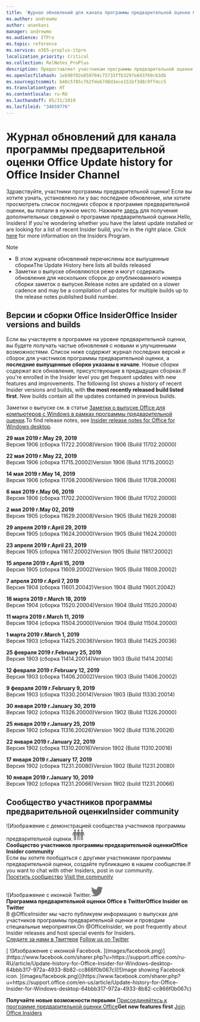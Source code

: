 ```yaml
---
title: 'Журнал обновлений для канала программы предварительной оценки Office '
ms.author: andrewmo
author: anankani
manager: andrewmo
ms.audience: ITPro
ms.topic: reference
ms.service: o365-proplus-itpro
localization_priority: Critical
ms.collection: RelNotes_ProPlus
description: Предоставляет участникам программы предварительной оценки журнал обновлений для выпусков Monthly Channel для уровня «Предварительная оценка — ранний доступ» для настольных компьютеров с Windows.
ms.openlocfilehash: 1eb98f02e050704c75733ffb3297e843769cb3db
ms.sourcegitcommit: b40c5785c762fde67d8d3ece151bf3d8c9ff4cc5
ms.translationtype: HT
ms.contentlocale: ru-RU
ms.lasthandoff: 05/31/2019
ms.locfileid: "34659776"
---
```

# <a name="update-history-for-office-insider-channel"></a><span data-ttu-id="8cc91-103">Журнал обновлений для канала программы предварительной оценки Office </span><span class="sxs-lookup"><span data-stu-id="8cc91-103">Update history for Office Insider Channel</span></span>

<span data-ttu-id="8cc91-p101">Здравствуйте, участники программы предварительной оценки! Если вы хотите узнать, установлено ли у вас последнее обновление, или хотите просмотреть список последних сборок в программе предварительной оценки, вы попали в нужное место. Нажмите [здесь](https://insider.office.com/) для получения дополнительных сведений о программе предварительной оценки.</span><span class="sxs-lookup"><span data-stu-id="8cc91-p101">Hello, Insiders! If you're wondering whether you have the latest update installed or are looking for a list of recent Insider build, you're in the right place. Click [here](https://insider.office.com/) for more information on the Insiders Program.</span></span>

> [!NOTE]
> - <span data-ttu-id="8cc91-107">В этом журнале обновлений перечислены все выпущенные сборки</span><span class="sxs-lookup"><span data-stu-id="8cc91-107">The Update History here lists all builds released</span></span>
> - <span data-ttu-id="8cc91-108">Заметки о выпуске обновляются реже и могут содержать обновления для нескольких сборок до опубликованного номера сборки заметок о выпуске.</span><span class="sxs-lookup"><span data-stu-id="8cc91-108">Release notes are updated on a slower cadence and may be a compilation of updates for multiple builds up to the release notes published build number.</span></span>



## <a name="office-insider-versions-and-builds"></a><span data-ttu-id="8cc91-109">Версии и сборки Office Insider</span><span class="sxs-lookup"><span data-stu-id="8cc91-109">Office Insider versions and builds</span></span>

<span data-ttu-id="8cc91-p102">Если вы участвуете в программе на уровне предварительной оценки, вы будете получать частые обновления с новыми и улучшенными возможностями. Список ниже содержит журнал последних версий и сборок для участников программы предварительной оценки, а **последние выпущенные сборки указаны в начале**. Новые сборки содержат все обновления, присутствующие в предыдущих сборках.</span><span class="sxs-lookup"><span data-stu-id="8cc91-p102">If you're enrolled in the Insider level you get frequent updates with new features and improvements. The following list shows a history of recent Insider versions and builds, with **the most recently released build listed first**. New builds contain all the updates contained in previous builds.</span></span> 

<span data-ttu-id="8cc91-113">Заметки о выпуске см. в статье [Заметки о выпуске Office для компьютеров с Windows в рамках программы предварительной оценки](https://docs.microsoft.com/ru-RU/OfficeUpdates/release-notes-office-insider).</span><span class="sxs-lookup"><span data-stu-id="8cc91-113">To find release notes, see [Insider release notes for Office for Windows desktop](https://docs.microsoft.com/en-us/OfficeUpdates/release-notes-office-insider).</span></span>

[//]: # (НЕ УДАЛЯТЬ)


<span data-ttu-id="8cc91-115">**29 мая 2019 г.**</span><span class="sxs-lookup"><span data-stu-id="8cc91-115">**May 29, 2019**</span></span><br/>
<span data-ttu-id="8cc91-116">Версия 1906 (сборка 11722.20008)</span><span class="sxs-lookup"><span data-stu-id="8cc91-116">Version 1906 (Build 11702.20000)</span></span><br/>

<span data-ttu-id="8cc91-117">**22 мая 2019 г.**</span><span class="sxs-lookup"><span data-stu-id="8cc91-117">**May 22, 2019**</span></span><br/> <span data-ttu-id="8cc91-118">Версия 1906 (сборка 11715.20002)</span><span class="sxs-lookup"><span data-stu-id="8cc91-118">Version 1906 (Build 11715.20002)</span></span><br/> 

<span data-ttu-id="8cc91-119">**14 мая 2019 г.**</span><span class="sxs-lookup"><span data-stu-id="8cc91-119">**May 14, 2019**</span></span><br/> <span data-ttu-id="8cc91-120">Версия 1906 (сборка 11708.20006)</span><span class="sxs-lookup"><span data-stu-id="8cc91-120">Version 1906 (Build 11708.20006)</span></span><br/>

<span data-ttu-id="8cc91-121">**6 мая 2019 г.**</span><span class="sxs-lookup"><span data-stu-id="8cc91-121">**May 06, 2019**</span></span><br/>
<span data-ttu-id="8cc91-122">Версия 1906 (сборка 11702.20000)</span><span class="sxs-lookup"><span data-stu-id="8cc91-122">Version 1906 (Build 11702.20000)</span></span><br/>

<span data-ttu-id="8cc91-123">**2 мая 2019 г.**</span><span class="sxs-lookup"><span data-stu-id="8cc91-123">**May 02, 2019**</span></span><br/>
<span data-ttu-id="8cc91-124">Версия 1905 (сборка 11629.20008)</span><span class="sxs-lookup"><span data-stu-id="8cc91-124">Version 1905 (Build 11629.20008)</span></span><br/>

<span data-ttu-id="8cc91-125">**29 апреля 2019 г.**</span><span class="sxs-lookup"><span data-stu-id="8cc91-125">**April 29, 2019**</span></span><br/>
<span data-ttu-id="8cc91-126">Версия 1905 (сборка 11624.20000)</span><span class="sxs-lookup"><span data-stu-id="8cc91-126">Version 1905 (Build 11624.20000)</span></span><br/>

<span data-ttu-id="8cc91-127">**23 апреля 2019 г.**</span><span class="sxs-lookup"><span data-stu-id="8cc91-127">**April 23, 2019**</span></span><br/> <span data-ttu-id="8cc91-128">Версия 1905 (сборка 11617.20002)</span><span class="sxs-lookup"><span data-stu-id="8cc91-128">Version 1905 (Build 11617.20002)</span></span><br/>

<span data-ttu-id="8cc91-129">**15 апреля 2019 г.**</span><span class="sxs-lookup"><span data-stu-id="8cc91-129">**April 15, 2019**</span></span><br/> <span data-ttu-id="8cc91-130">Версия 1905 (сборка 11609.20002)</span><span class="sxs-lookup"><span data-stu-id="8cc91-130">Version 1905 (Build 11609.20002)</span></span><br/>

<span data-ttu-id="8cc91-131">**7 апреля 2019 г.**</span><span class="sxs-lookup"><span data-stu-id="8cc91-131">**April 7, 2019**</span></span><br/> <span data-ttu-id="8cc91-132">Версия 1904 (сборка 11601.20042)</span><span class="sxs-lookup"><span data-stu-id="8cc91-132">Version 1904 (Build 11601.20042)</span></span><br/>

<span data-ttu-id="8cc91-133">**18 марта 2019 г.**</span><span class="sxs-lookup"><span data-stu-id="8cc91-133">**March 18, 2019**</span></span><br/> <span data-ttu-id="8cc91-134">Версия 1904 (сборка 11520.20004)</span><span class="sxs-lookup"><span data-stu-id="8cc91-134">Version 1904 (Build 11520.20004)</span></span><br/>

<span data-ttu-id="8cc91-135">**11 марта 2019 г.**</span><span class="sxs-lookup"><span data-stu-id="8cc91-135">**March 11, 2019**</span></span><br/> <span data-ttu-id="8cc91-136">Версия 1904 (сборка 11504.20000)</span><span class="sxs-lookup"><span data-stu-id="8cc91-136">Version 1904 (Build 11504.20000)</span></span><br/>

<span data-ttu-id="8cc91-137">**1 марта 2019 г.**</span><span class="sxs-lookup"><span data-stu-id="8cc91-137">**March 1, 2019**</span></span><br/> <span data-ttu-id="8cc91-138">Версия 1903 (сборка 11425.20036)</span><span class="sxs-lookup"><span data-stu-id="8cc91-138">Version 1903 (Build 11425.20036)</span></span><br/> 

<span data-ttu-id="8cc91-139">**25 февраля 2019 г.**</span><span class="sxs-lookup"><span data-stu-id="8cc91-139">**February 25, 2019**</span></span><br/> <span data-ttu-id="8cc91-140">Версия 1903 (сборка 11414.20014)</span><span class="sxs-lookup"><span data-stu-id="8cc91-140">Version 1903 (Build 11414.20014)</span></span><br/> 

<span data-ttu-id="8cc91-141">**12 февраля 2019 г.**</span><span class="sxs-lookup"><span data-stu-id="8cc91-141">**February 12, 2019**</span></span><br/> <span data-ttu-id="8cc91-142">Версия 1903 (сборка 11406.20002)</span><span class="sxs-lookup"><span data-stu-id="8cc91-142">Version 1903 (Build 11406.20002)</span></span><br/> 

<span data-ttu-id="8cc91-143">**9 февраля 2019 г.**</span><span class="sxs-lookup"><span data-stu-id="8cc91-143">**February 9, 2019**</span></span><br/> <span data-ttu-id="8cc91-144">Версия 1903 (сборка 11330.20014)</span><span class="sxs-lookup"><span data-stu-id="8cc91-144">Version 1903 (Build 11330.20014)</span></span><br/> 

<span data-ttu-id="8cc91-145">**30 января 2019 г.**</span><span class="sxs-lookup"><span data-stu-id="8cc91-145">**January 30, 2019**</span></span><br/> <span data-ttu-id="8cc91-146">Версия 1902 (сборка 11326.20000)</span><span class="sxs-lookup"><span data-stu-id="8cc91-146">Version 1902 (Build 11326.20000)</span></span><br/> 

<span data-ttu-id="8cc91-147">**25 января 2019 г.**</span><span class="sxs-lookup"><span data-stu-id="8cc91-147">**January 25, 2019**</span></span><br/> <span data-ttu-id="8cc91-148">Версия 1902 (сборка 11316.20026)</span><span class="sxs-lookup"><span data-stu-id="8cc91-148">Version 1902 (Build 11316.20026)</span></span><br/> 

<span data-ttu-id="8cc91-149">**22 января 2019 г.**</span><span class="sxs-lookup"><span data-stu-id="8cc91-149">**January 22, 2019**</span></span><br/> <span data-ttu-id="8cc91-150">Версия 1902 (сборка 11310.20016)</span><span class="sxs-lookup"><span data-stu-id="8cc91-150">Version 1902 (Build 11310.20016)</span></span><br/> 

<span data-ttu-id="8cc91-151">**17 января 2019 г.**</span><span class="sxs-lookup"><span data-stu-id="8cc91-151">**January 17, 2019**</span></span><br/> <span data-ttu-id="8cc91-152">Версия 1902 (сборка 11231.20080)</span><span class="sxs-lookup"><span data-stu-id="8cc91-152">Version 1902 (Build 11231.20080)</span></span><br/>

<span data-ttu-id="8cc91-153">**10 января 2019 г.**</span><span class="sxs-lookup"><span data-stu-id="8cc91-153">**January 10, 2019**</span></span><br/> <span data-ttu-id="8cc91-154">Версия 1902 (сборка 11231.20066)</span><span class="sxs-lookup"><span data-stu-id="8cc91-154">Version 1902 (build 11231.20066)</span></span><br/> 


## <a name="insider-community"></a><span data-ttu-id="8cc91-155">Сообщество участников программы предварительной оценки</span><span class="sxs-lookup"><span data-stu-id="8cc91-155">Insider community</span></span>

<span data-ttu-id="8cc91-156">![Изображение с демонстрацией сообщества участников программы предварительной оценки.</span><span class="sxs-lookup"><span data-stu-id="8cc91-156">![Image showing insider community.</span></span> ](images/insidercommunity.png) <br/>
<span data-ttu-id="8cc91-157">**Сообщество участников программы предварительной оценки**</span><span class="sxs-lookup"><span data-stu-id="8cc91-157">**Office Insider community**</span></span><br/> <span data-ttu-id="8cc91-158">Если вы хотите пообщаться с другими участниками программы предварительной оценки, создайте публикацию в нашем сообществе.</span><span class="sxs-lookup"><span data-stu-id="8cc91-158">If you want to chat with other Insiders, post in our community.</span></span><br/><span data-ttu-id="8cc91-159"> 
[Посетить сообщество](https://go.microsoft.com/fwlink/?linkid=843493)</span><span class="sxs-lookup"><span data-stu-id="8cc91-159"> 
[Visit the community](https://go.microsoft.com/fwlink/?linkid=843493)</span></span><br/> 

<span data-ttu-id="8cc91-160">![Изображение с иконкой Twitter.</span><span class="sxs-lookup"><span data-stu-id="8cc91-160">![Image showing twitter icon.</span></span> ](images/twitter.png)<br/>
<span data-ttu-id="8cc91-161">**Программа предварительной оценки Office в Twitter**</span><span class="sxs-lookup"><span data-stu-id="8cc91-161">**Office Insider on Twitter**</span></span><br/> <span data-ttu-id="8cc91-162">В @OfficeInsider мы часто публикуем информацию о выпусках для участников программы предварительной оценки и проводим специальные мероприятия.</span><span class="sxs-lookup"><span data-stu-id="8cc91-162">On @OfficeInsider, we post frequently about Insider releases and host special events for Insiders.</span></span><br/><span data-ttu-id="8cc91-163"> 
[Следите за нами в Твиттере](https://go.microsoft.com/fwlink/?linkid=717717)</span><span class="sxs-lookup"><span data-stu-id="8cc91-163"> 
[Follow us on Twitter](https://go.microsoft.com/fwlink/?linkid=717717)</span></span><br/> 

<span data-ttu-id="8cc91-164">
  [
  ![Изображение с иконкой Facebook. ](images/facebook.png)](https://www.facebook.com/sharer.php?u=https://support.office.com/ru-RU/article/Update-history-for-Office-Insider-for-Windows-desktop-64bbb317-972a-4933-8b82-cc866f0b067c)</span><span class="sxs-lookup"><span data-stu-id="8cc91-164">[![Image showing Facebook icon. ](images/facebook.png)](https://www.facebook.com/sharer.php?u=https://support.office.com/en-us/article/Update-history-for-Office-Insider-for-Windows-desktop-64bbb317-972a-4933-8b82-cc866f0b067c)</span></span>


<span data-ttu-id="8cc91-165">**Получайте новые возможности первыми**
[Присоединяйтесь к программе предварительной оценки Office](https://insider.office.com/)</span><span class="sxs-lookup"><span data-stu-id="8cc91-165">**Get new features first**
[Join Office Insiders](https://insider.office.com/)</span></span>